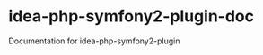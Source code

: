 idea-php-symfony2-plugin-doc
============================

Documentation for idea-php-symfony2-plugin

